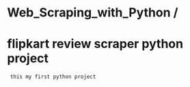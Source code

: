 # Web_Scraping_with_Python /

# flipkart review scraper python project 
     this my first python project
